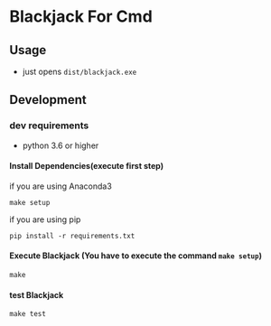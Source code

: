 # Blackjack For Cmd

## Usage

- just opens `dist/blackjack.exe`

## Development

### dev requirements

- python 3.6 or higher

#### Install Dependencies(execute first step)

if you are using Anaconda3

```shell
make setup
```

if you are using pip

```shell
pip install -r requirements.txt
```

#### Execute Blackjack (You have to execute the command `make setup`)

```shell
make
```

#### test Blackjack

```shell
make test
```
